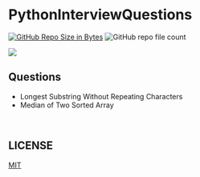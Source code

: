# PythonInterviewQuestions
[![GitHub Repo Size in Bytes](https://img.shields.io/github/languages/code-size/cjl4945/PythonInterviewQuestions)](https://github.com/cjl4945/PythonInterviewQuestions)
![GitHub repo file count](https://img.shields.io/github/directory-file-count/cjl4945/PythonInterviewQuestions)




<img src="./7Zeg.gif">

<br>


## Questions

* Longest Substring Without Repeating Characters 
* Median of Two Sorted Array



<br>

## LICENSE

[MIT]('./LICENSE.md')

